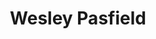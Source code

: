 ---
name: Wesley Pasfield
title: Wesley Pasfield
permalink: /team/wesley-pasfield/
image_path: /assets/img/import/bio/wesley-pasfield/wesley-pasfield.jpg
job_title: Emerging Technology Fellow
cohort_year: 2024
portfolio:
description: <p>Placeholder</p>
blurb: <p>Placeholder</p>

skillsets: Data Science,Machine Learning
---